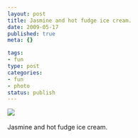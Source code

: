 ```yaml
--- 
layout: post
title: Jasmine and hot fudge ice cream.
date: 2009-05-17
published: true
meta: {}

tags: 
- fun
type: post
categories: 
- fun
- photo
status: publish
---
```

![](http://media.eick.us/2011/05/4Lbi8pbnEnlxqd6tVeNPypRzo1_5001.jpg)<br /><br />Jasmine and hot fudge ice cream.
